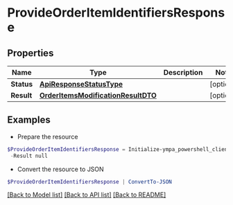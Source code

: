# ProvideOrderItemIdentifiersResponse
## Properties

Name | Type | Description | Notes
------------ | ------------- | ------------- | -------------
**Status** | [**ApiResponseStatusType**](ApiResponseStatusType.md) |  | [optional] 
**Result** | [**OrderItemsModificationResultDTO**](OrderItemsModificationResultDTO.md) |  | [optional] 

## Examples

- Prepare the resource
```powershell
$ProvideOrderItemIdentifiersResponse = Initialize-ympa_powershell_clientProvideOrderItemIdentifiersResponse  -Status null `
 -Result null
```

- Convert the resource to JSON
```powershell
$ProvideOrderItemIdentifiersResponse | ConvertTo-JSON
```

[[Back to Model list]](../README.md#documentation-for-models) [[Back to API list]](../README.md#documentation-for-api-endpoints) [[Back to README]](../README.md)

